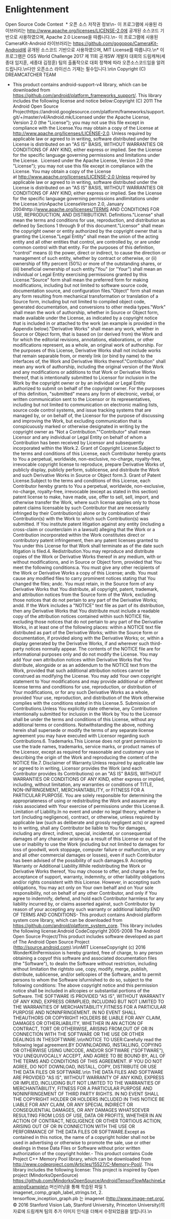 # Enlightenment
Open Source Code Contest
 * 오픈 소스 저작권 정보\n- 이 프로그램에 사용된 라이브러리는 http://www.apache.org/licenses/LICENSE-2.0에 공개된 소스코드 기반으로 사용하였으며, Apache 2.0 License을 따릅니다.\n- 이 프로그램에 사용된 CameraKit-Android 라이브러리는 https://github.com/gogopop/CameraKit-Android에 공개된 소스코드 기반으로 사용하였으며, MIT License를 따릅니다.\n* 이 프로그램은 OSS World Challenge 2017 제 11회 공개SW 개발자 대회의 드림캐쳐(세종대 임지훈, 세종대 김정훈) 팀의 출품작으로 대회 정책에 따라 오픈소스코드임을 알려드립니다.\n다만 오픈소스 라이선스 기재는 필수입니다.\n\n Copyright (C) DREAMCATCHER TEAM
- This product contains android-support-v4 library, which can be downloaded from https://github.com/android/platform_frameworks_support/. This library includes the following license and notice below:Copyright (C) 2011 The Android Open Source Projecthttps://android.googlesource.com/platform/frameworks/support.git/+/master/v4/Android.mk/Licensed under the Apache License, Version 2.0 (the "License"); you may not use this file except in compliance with the License.You may obtain a copy of the License at http://www.apache.org/licenses/LICENSE-2.0. Unless required by applicable law or agreed to in writing, software distributed under the License is distributed on an "AS IS" BASIS, WITHOUT WARRANTIES OR CONDITIONS OF ANY KIND, either express or implied. See the License for the specific language governing permissions and limitations under the License.
 Licensed under the Apache License, Version 2.0 (the "License"); you may not use this file except in compliance with the License. You may obtain a copy of the License at http://www.apache.org/licenses/LICENSE-2.0 Unless required by applicable law or agreed to in writing, software distributed under the License is distributed on an "AS IS" BASIS, WITHOUT WARRANTIES OR CONDITIONS OF ANY KIND, either express or implied. See the License for the specific language governing permissions andlimitations under the License.\n\nApache LicenseVersion 2.0, January 2004http://www.apache.org/licenses/TERMS AND CONDITIONS FOR USE, REPRODUCTION, AND DISTRIBUTION1. Definitions."License" shall mean the terms and conditions for use, reproduction, and distribution as defined by Sections 1 through 9 of this document."Licensor" shall mean the copyright owner or entity authorized by the copyright owner that is granting the License."Legal Entity" shall mean the union of the acting entity and all other entities that control, are controlled by, or are under common control with that entity. For the purposes of this definition, "control" means (i) the power, direct or indirect, to cause the direction or management of such entity, whether by contract or otherwise, or (ii) ownership of fifty percent (50%) or more of the outstanding shares, or (iii) beneficial ownership of such entity."You" (or "Your") shall mean an individual or Legal Entity exercising permissions granted by this License."Source" form shall mean the preferred form for making modifications, including but not limited to software source code, documentation source, and configuration files."Object" form shall mean any form resulting from mechanical transformation or translation of a Source form, including but not limited to compiled object code, generated documentation, and conversions to other media types."Work" shall mean the work of authorship, whether in Source or Object form, made available under the License, as indicated by a copyright notice that is included in or attached to the work (an example is provided in the Appendix below)."Derivative Works" shall mean any work, whether in Source or Object form, that is based on (or derived from) the Work and for which the editorial revisions, annotations, elaborations, or other modifications represent, as a whole, an original work of authorship. For the purposes of this License, Derivative Works shall not include works that remain separable from, or merely link (or bind by name) to the interfaces of, the Work and Derivative Works thereof."Contribution" shall mean any work of authorship, including the original version of the Work and any modifications or additions to that Work or Derivative Works thereof, that is intentionally submitted to Licensor for inclusion in the Work by the copyright owner or by an individual or Legal Entity authorized to submit on behalf of the copyright owner. For the purposes of this definition, "submitted" means any form of electronic, verbal, or written communication sent to the Licensor or its representatives, including but not limited to communication on electronic mailing lists, source code control systems, and issue tracking systems that are managed by, or on behalf of, the Licensor for the purpose of discussing and improving the Work, but excluding communication that is conspicuously marked or otherwise designated in writing by the copyright owner as "Not a Contribution.""Contributor" shall mean Licensor and any individual or Legal Entity on behalf of whom a Contribution has been received by Licensor and subsequently incorporated within the Work.2. Grant of Copyright License.Subject to the terms and conditions of this License, each Contributor hereby grants to You a perpetual, worldwide, non-exclusive, no-charge, royalty-free, irrevocable copyright license to reproduce, prepare Derivative Works of, publicly display, publicly perform, sublicense, and distribute the Work and such Derivative Works in Source or Object form.3. Grant of Patent License.Subject to the terms and conditions of this License, each Contributor hereby grants to You a perpetual, worldwide, non-exclusive, no-charge, royalty-free, irrevocable (except as stated in this section) patent license to make, have made, use, offer to sell, sell, import, and otherwise transfer the Work, where such license applies only to those patent claims licensable by such Contributor that are necessarily infringed by their Contribution(s) alone or by combination of their Contribution(s) with the Work to which such Contribution(s) was submitted. If You institute patent litigation against any entity (including a cross-claim or counterclaim in a lawsuit) alleging that the Work or a Contribution incorporated within the Work constitutes direct or contributory patent infringement, then any patent licenses granted to You under this License for that Work shall terminate as of the date such litigation is filed.4. Redistribution.You may reproduce and distribute copies of the Work or Derivative Works thereof in any medium, with or without modifications, and in Source or Object form, provided that You meet the following conditions:a. You must give any other recipients of the Work or Derivative Works a copy of this License; andb. You must cause any modified files to carry prominent notices stating that You changed the files; andc. You must retain, in the Source form of any Derivative Works that You distribute, all copyright, patent, trademark, and attribution notices from the Source form of the Work, excluding those notices that do not pertain to any part of the Derivative Works; andd. If the Work includes a "NOTICE" text file as part of its distribution, then any Derivative Works that You distribute must include a readable copy of the attribution notices contained within such NOTICE file, excluding those notices that do not pertain to any part of the Derivative Works, in at least one of the following places: within a NOTICE text file distributed as part of the Derivative Works; within the Source form or documentation, if provided along with the Derivative Works; or, within a display generated by the Derivative Works, if and wherever such third-party notices normally appear. The contents of the NOTICE file are for informational purposes only and do not modify the License. You may add Your own attribution notices within Derivative Works that You distribute, alongside or as an addendum to the NOTICE text from the Work, provided that such additional attribution notices cannot be construed as modifying the License. You may add Your own copyright statement to Your modifications and may provide additional or different license terms and conditions for use, reproduction, or distribution of Your modifications, or for any such Derivative Works as a whole, provided Your use, reproduction, and distribution of the Work otherwise complies with the conditions stated in this License.5. Submission of Contributions.Unless You explicitly state otherwise, any Contribution intentionally submitted for inclusion in the Work by You to the Licensor shall be under the terms and conditions of this License, without any additional terms or conditions. Notwithstanding the above, nothing herein shall supersede or modify the terms of any separate license agreement you may have executed with Licensor regarding such Contributions.6. Trademarks.This License does not grant permission to use the trade names, trademarks, service marks, or product names of the Licensor, except as required for reasonable and customary use in describing the origin of the Work and reproducing the content of the NOTICE file.7. Disclaimer of Warranty.Unless required by applicable law or agreed to in writing, Licensor provides the Work (and each Contributor provides its Contributions) on an "AS IS" BASIS, WITHOUT WARRANTIES OR CONDITIONS OF ANY KIND, either express or implied, including, without limitation, any warranties or conditions of TITLE, NON-INFRINGEMENT, MERCHANTABILITY, or FITNESS FOR A PARTICULAR PURPOSE. You are solely responsible for determining the appropriateness of using or redistributing the Work and assume any risks associated with Your exercise of permissions under this License.8. Limitation of Liability.In no event and under no legal theory, whether in tort (including negligence), contract, or otherwise, unless required by applicable law (such as deliberate and grossly negligent acts) or agreed to in writing, shall any Contributor be liable to You for damages, including any direct, indirect, special, incidental, or consequential damages of any character arising as a result of this License or out of the use or inability to use the Work (including but not limited to damages for loss of goodwill, work stoppage, computer failure or malfunction, or any and all other commercial damages or losses), even if such Contributor has been advised of the possibility of such damages.9. Accepting Warranty or Additional Liability.While redistributing the Work or Derivative Works thereof, You may choose to offer, and charge a fee for, acceptance of support, warranty, indemnity, or other liability obligations and/or rights consistent with this License. However, in accepting such obligations, You may act only on Your own behalf and on Your sole responsibility, not on behalf of any other Contributor, and only if You agree to indemnify, defend, and hold each Contributor harmless for any liability incurred by, or claims asserted against, such Contributor by reason of your accepting any such warranty or additional liability.END OF TERMS AND CONDITIONS- This product contains Android platform system core library, which can be downloaded from https://github.com/android/platform_system_core. This library includes the following license:Android CodeCopyright 2005-2008 The Android Open Source Project/This product includes software developed as part of The Android Open Source Project (http://source.android.com).\n\nMIT LicenseCopyright (c) 2016 WonderKilnPermission is hereby granted, free of charge, to any person obtaining a copyof this software and associated documentation files (the "Software"), to dealin the Software without restriction, including without limitation the rightsto use, copy, modify, merge, publish, distribute, sublicense, and/or sellcopies of the Software, and to permit persons to whom the Software isfurnished to do so, subject to the following conditions:
The above copyright notice and this permission notice shall be included in allcopies or substantial portions of the Software.
THE SOFTWARE IS PROVIDED "AS IS", WITHOUT WARRANTY OF ANY KIND, EXPRESS ORIMPLIED, INCLUDING BUT NOT LIMITED TO THE WARRANTIES OF MERCHANTABILITY,FITNESS FOR A PARTICULAR PURPOSE AND NONINFRINGEMENT. IN NO EVENT SHALL THEAUTHORS OR COPYRIGHT HOLDERS BE LIABLE FOR ANY CLAIM, DAMAGES OR OTHERLIABILITY, WHETHER IN AN ACTION OF CONTRACT, TORT OR OTHERWISE, ARISING FROM,OUT OF OR IN CONNECTION WITH THE SOFTWARE OR THE USE OR OTHER DEALINGS IN THESOFTWARE.\n\nNOTICE TO USER:Carefully read the following legal agreement.BY DOWNLOADING, INSTALLING, COPYING OR OTHERWISE USING UNICODE, AND/OR SOFTWARE ("SOFTWARE"), YOU UNEQUIVOCALLY ACCEPT, AND AGREE TO BE BOUND BY, ALL OF THE TERMS AND CONDITIONS OF THIS AGREEMENT. IF YOU DO NOT AGREE, DO NOT DOWNLOAD, INSTALL, COPY, DISTRIBUTE OR USE THE DATA FILES OR SOFTWARE.\n\n
THE DATA FILES AND SOFTWARE ARE PROVIDED "AS IS", WITHOUT WARRANTY OF ANY KIND, EXPRESS OR IMPLIED, INCLUDING BUT NOT LIMITED TO THE WARRANTIES OF MERCHANTABILITY, FITNESS FOR A PARTICULAR PURPOSE AND NONINFRINGEMENT OF THIRD PARTY RIGHTS. IN NO EVENT SHALL THE COPYRIGHT HOLDER OR HOLDERS INCLUDED IN THIS NOTICE BE LIABLE FOR ANY CLAIM, OR ANY SPECIAL INDIRECT OR CONSEQUENTIAL DAMAGES, OR ANY DAMAGES WHATSOEVER RESULTING FROM LOSS OF USE, DATA OR PROFITS, WHETHER IN AN ACTION OF CONTRACT, NEGLIGENCE OR OTHER TORTIOUS ACTION, ARISING OUT OF OR IN CONNECTION WITH THE USE OR PERFORMANCE OF THE DATA FILES OR SOFTWARE.Except as contained in this notice, the name of a copyright holder shall not be used in advertising or otherwise to promote the sale, use or other dealings in these Data Files or Software without prior written authorization of the copyright holder.- This product contains Code Project C++ Memory Pool library, which can be downloaded from http://www.codeproject.com/Articles/15527/C-Memory-Pool/. This library includes the following license:
This project is inspired by Open project (MindorksOpenSource) https://github.com/MindorksOpenSource/AndroidTensorFlowMachineLearningExample\n
머신러닝을 통해 학습된 파일 1. imagenet_comp_graph_label_strings.txt, 2. tensorflow_inception_graph.pb 는 imagenet (http://www.image-net.org/, © 2016 Stanford Vision Lab, Stanford University, Princeton University)의 자료에 드림캐쳐 팀의 추가 이미지 인식을 더해서 수정되었음을 알립니다.\n

